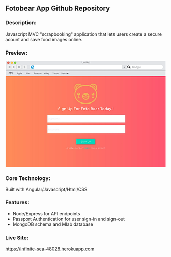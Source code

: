 
## Fotobear App Github Repository

### Description:

Javascript MVC "scrapbooking" application that lets users create a secure acount and save food images online.

### Preview:

![homepage](https://github.com/elainecode/fotobear/blob/master/frontpage.png)

### Core Technology:

Built with Angular/Javascript/Html/CSS

### Features:

- Node/Express for API endpoints
- Passport Authentication for user sign-in and sign-out
- MongoDB schema and Mlab database

### Live Site:

https://infinite-sea-48028.herokuapp.com


